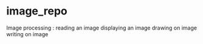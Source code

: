 # image_repo
Image processing :
  reading an image
  displaying an image
  drawing on image
  writing on image
